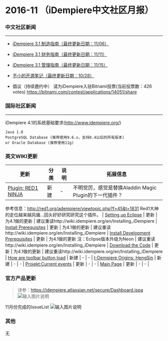 2016-11 （iDempiere中文社区月报）
===

### 中文社区新闻
***
* [iDempiere 3.1 制造指南（最终更新日期：11/06）](http://idempiere_guide_mf.mydoc.io/)
* [iDempiere 3.1 财务指南（最终更新日期：11/11）](http://idempiere_guide_fi.mydoc.io/)
* [iDempiere 3.1 管理指南（最终更新日期：11/15）](http://idempiere_guide_sm.mydoc.io)
* [不小的开源笔记（最终更新日期：10/28）](http://z5k1_os.mydoc.io/)

* 倡议（持续邀约中）
  请为iDempiere入驻Bitnami投票(当前投票数：426 votes)
  https://bitnami.com/contest/applications/14051/share

### 国际社区新闻
***
iDempiere 4.1的系统基础要求(http://www.idempiere.org/)
```
Java 1.8
PostgreSQL Database (推荐使用9.6.x，支持8.4以后的所有版本)
or Oracle Database (推荐使用11g)
```

### 英文WIKI更新

更新 | 分类 | 说明 | 拓展信息 | 
---|---|---|---|
[Plugin: RED1 NINJA](http://wiki.idempiere.org/en/Plugin:_RED1_NINJA) | 新建 | - | 不明觉厉，感觉是替换Aladdin Magic Plugin的下一代插件？
参考信息：http://red1.org/adempiere/viewtopic.php?f=45&t=1831
Red1大神的走位越来越风骚...回头好好研究研究这个插件。 | 
[Setting up Eclipse](http://wiki.idempiere.org/en/Setting_up_Eclipse) | 更新 | 为4.1做的更新 | 建议重读http://wiki.idempiere.org/en/Installing_iDempiere | 
[Install Prerequisites](http://wiki.idempiere.org/en/Install_Prerequisites) | 更新 | 为4.1做的更新
 | 建议重读http://wiki.idempiere.org/en/Installing_iDempiere | 
[Install Development Prerequisites](http://wiki.idempiere.org/en/Install_Development_Prerequisites) | 更新 | 为4.1做的更新
注：Eclipse版本升级为Neon | 建议重读http://wiki.idempiere.org/en/Installing_iDempiere | 
[Download the Code](http://wiki.idempiere.org/en/Download_the_Code) | 更新 | 为4.1做的更新 | 建议重读http://wiki.idempiere.org/en/Installing_iDempiere | 
[How are toolbar button load](http://wiki.idempiere.org/en/How_are_toolbar_button_load) | 新建 | - | - | 
[I-Dempiere Origins: HengSin](http://wiki.idempiere.org/en/I-Dempiere_Origins:_HengSin) | 新建 | - | - | 
[Projekt:Current events](http://wiki.idempiere.org/en/Projekt:Current_events) | 更新 | - | - | 
[Main Page](http://wiki.idempiere.org/en/Main_Page) | 更新 | - | - | 

### 官方产品更新
 > 详参：https://idempiere.atlassian.net/secure/Dashboard.jspa
![输入图片说明](https://static.oschina.net/uploads/img/201612/06091219_hoCa.png "在这里输入图片标题") 

 11月份完成的IssueList
![输入图片说明](https://static.oschina.net/uploads/img/201612/06091227_SiK6.png "在这里输入图片标题")

### 其他

无

